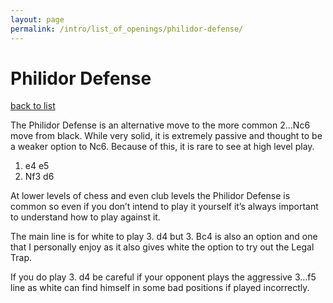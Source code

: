 ```yaml
---
layout: page
permalink: /intro/list_of_openings/philidor-defense/
---
```


# Philidor Defense

[back to list](../)



The Philidor Defense is an alternative move to the more common 2…Nc6 move from black. While very solid, it is extremely passive and thought to be a weaker option to Nc6. Because of this, it is rare to see at high level play.

1. e4 e5
2. Nf3 d6

At lower levels of chess and even club levels the Philidor Defense is common so even if you don’t intend to play it yourself it’s always important to understand how to play against it.

The main line is for white to play 3. d4 but 3. Bc4 is also an option and one that I personally enjoy as it also gives white the option to try out the Legal Trap.

If you do play 3. d4 be careful if your opponent plays the aggressive 3…f5 line as white can find himself in some bad positions if played incorrectly.




